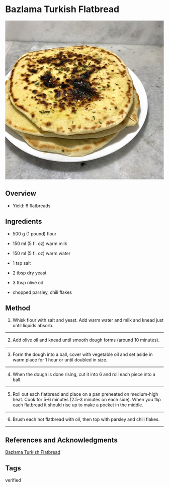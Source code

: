# Bazlama Turkish Flatbread

<p align="center">
<img title="Bazlama Turkish Flatbread" src="../../assets/bazlama-turkish-flatbread.jpg">
</p>

## Overview

- Yield: 6 flatbreads

## Ingredients

- 500 g (1 pound) flour

- 150 ml (5 fl. oz) warm milk

- 150 ml (5 fl. oz) warm water

- 1 tsp salt

- 2 tbsp dry yeast

- 3 tbsp olive oil

- chopped parsley, chili flakes

## Method

1. Whisk flour with salt and yeast. Add warm water and milk and knead just until liquids absorb.
---

2. Add olive oil and knead until smooth dough forms (around 10 minutes).
---

3. Form the dough into a ball, cover with vegetable oil and set aside in warm place for 1 hour or until doubled in size.
---

4. When the dough is done rising, cut it into 6 and roll each piece into a ball.
---

5. Roll out each flatbread and place on a pan preheated on medium-high heat. Cook for 5-6 minutes (2.5-3 minutes on each side). When you flip each flatbread it should rise up to make a pocket in the middle.
---

6. Brush each hot flatbread with oil, then top with parsley and chili flakes.
---

## References and Acknowledgments

[Bazlama Turkish Flatbread](https://old.reddit.com/r/GifRecipes/comments/g2dsym/bazlama_turkish_flatbread/fnktcgq/)

## Tags
verified
